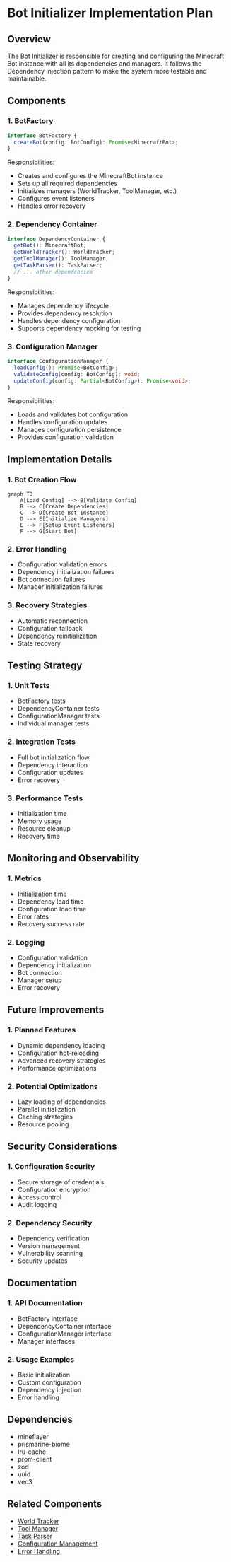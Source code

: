 # Bot Initializer Implementation Plan

## Overview

The Bot Initializer is responsible for creating and configuring the Minecraft Bot instance with all its dependencies and managers. It follows the Dependency Injection pattern to make the system more testable and maintainable.

## Components

### 1. BotFactory

```typescript
interface BotFactory {
  createBot(config: BotConfig): Promise<MinecraftBot>;
}
```

Responsibilities:
- Creates and configures the MinecraftBot instance
- Sets up all required dependencies
- Initializes managers (WorldTracker, ToolManager, etc.)
- Configures event listeners
- Handles error recovery

### 2. Dependency Container

```typescript
interface DependencyContainer {
  getBot(): MinecraftBot;
  getWorldTracker(): WorldTracker;
  getToolManager(): ToolManager;
  getTaskParser(): TaskParser;
  // ... other dependencies
}
```

Responsibilities:
- Manages dependency lifecycle
- Provides dependency resolution
- Handles dependency configuration
- Supports dependency mocking for testing

### 3. Configuration Manager

```typescript
interface ConfigurationManager {
  loadConfig(): Promise<BotConfig>;
  validateConfig(config: BotConfig): void;
  updateConfig(config: Partial<BotConfig>): Promise<void>;
}
```

Responsibilities:
- Loads and validates bot configuration
- Handles configuration updates
- Manages configuration persistence
- Provides configuration validation

## Implementation Details

### 1. Bot Creation Flow

```mermaid
graph TD
    A[Load Config] --> B[Validate Config]
    B --> C[Create Dependencies]
    C --> D[Create Bot Instance]
    D --> E[Initialize Managers]
    E --> F[Setup Event Listeners]
    F --> G[Start Bot]
```

### 2. Error Handling

- Configuration validation errors
- Dependency initialization failures
- Bot connection failures
- Manager initialization failures

### 3. Recovery Strategies

- Automatic reconnection
- Configuration fallback
- Dependency reinitialization
- State recovery

## Testing Strategy

### 1. Unit Tests

- BotFactory tests
- DependencyContainer tests
- ConfigurationManager tests
- Individual manager tests

### 2. Integration Tests

- Full bot initialization flow
- Dependency interaction
- Configuration updates
- Error recovery

### 3. Performance Tests

- Initialization time
- Memory usage
- Resource cleanup
- Recovery time

## Monitoring and Observability

### 1. Metrics

- Initialization time
- Dependency load time
- Configuration load time
- Error rates
- Recovery success rate

### 2. Logging

- Configuration validation
- Dependency initialization
- Bot connection
- Manager setup
- Error recovery

## Future Improvements

### 1. Planned Features

- Dynamic dependency loading
- Configuration hot-reloading
- Advanced recovery strategies
- Performance optimizations

### 2. Potential Optimizations

- Lazy loading of dependencies
- Parallel initialization
- Caching strategies
- Resource pooling

## Security Considerations

### 1. Configuration Security

- Secure storage of credentials
- Configuration encryption
- Access control
- Audit logging

### 2. Dependency Security

- Dependency verification
- Version management
- Vulnerability scanning
- Security updates

## Documentation

### 1. API Documentation

- BotFactory interface
- DependencyContainer interface
- ConfigurationManager interface
- Manager interfaces

### 2. Usage Examples

- Basic initialization
- Custom configuration
- Dependency injection
- Error handling

## Dependencies

- mineflayer
- prismarine-biome
- lru-cache
- prom-client
- zod
- uuid
- vec3

## Related Components

- [World Tracker](../world/world_tracker.md)
- [Tool Manager](../tasks/tool_manager.md)
- [Task Parser](../tasks/task_parser.md)
- [Configuration Management](./configuration_management.md)
- [Error Handling](../error_handling/error_recovery.md) 